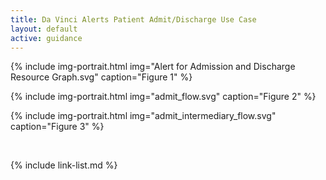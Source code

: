 ```yaml
---
title: Da Vinci Alerts Patient Admit/Discharge Use Case
layout: default
active: guidance
---
```



{% include img-portrait.html img="Alert for Admission and Discharge Resource Graph.svg" caption="Figure 1" %}



{% include img-portrait.html img="admit_flow.svg" caption="Figure 2" %}

{% include img-portrait.html img="admit_intermediary_flow.svg" caption="Figure 3" %}

<br />

{% include link-list.md %}
